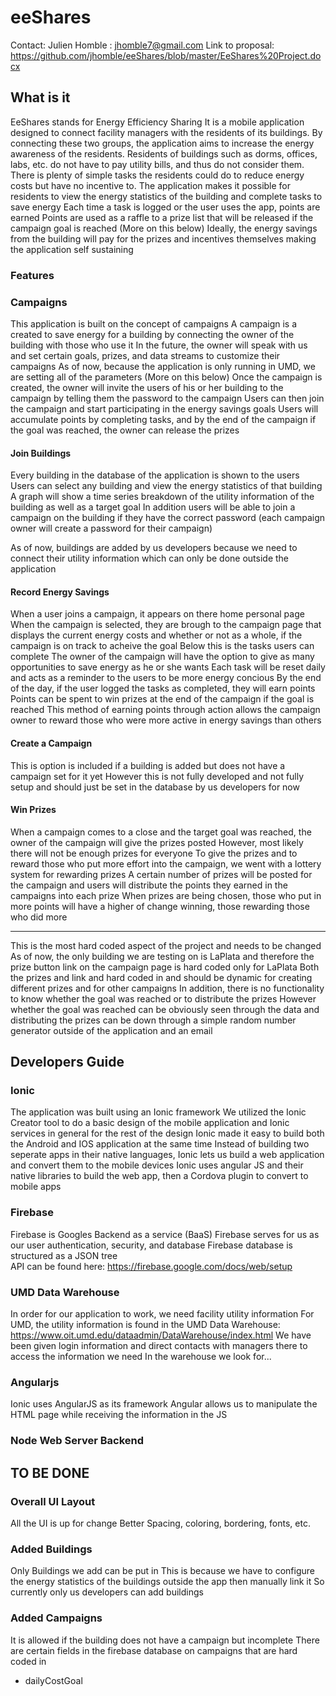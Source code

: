 # eeShares

Contact: Julien Homble : jhomble7@gmail.com
Link to proposal: https://github.com/jhomble/eeShares/blob/master/EeShares%20Project.docx
## What is it
EeShares stands for Energy Efficiency Sharing
It is a mobile application designed to connect facility managers with the residents of its buildings.
By connecting these two groups, the application aims to increase the energy awareness of the residents.
Residents of buildings such as dorms, offices, labs, etc. do not have to pay utility bills, and thus do not consider them. There is plenty of simple tasks the residents could do to reduce energy costs but have no incentive to.
The application makes it possible for residents to view the energy statistics of the building and complete tasks to save energy
Each time a task is logged or the user uses the app, points are earned
Points are used as a raffle to a prize list that will be released if the campaign goal is reached (More on this below)
Ideally, the energy savings from the building will pay for the prizes and incentives themselves making the application self sustaining
###  Features

### Campaigns
This application is built on the concept of campaigns
A campaign is a created to save energy for a building by connecting the owner of the building with those who use it
In the future, the owner will speak with us and set certain goals, prizes, and data streams to customize their campaigns
As of now, because the application is only running in UMD, we are setting all of the parameters (More on this below)
Once the campaign is created, the owner will invite the users of his or her building to the campaign by telling them the password to the campaign
Users can then join the campaign and start participating in the energy savings goals
Users will accumulate points by completing tasks, and by the end of the campaign if the goal was reached, the owner can release the prizes

#### Join Buildings
Every building in the database of the application is shown to the users
Users can select any building and view the energy statistics of that building
A graph will show a time series breakdown of the utility information of the building as well as a target goal
In addition users will be able to join a campaign on the building if they have the correct password (each campaign owner will create a password for their campaign)

As of now, buildings are added by us developers because we need to connect their utility information which can only be done outside the application


#### Record Energy Savings
When a user joins a campaign, it appears on there home personal page
When the campaign is selected, they are brough to the campaign page that displays the current energy costs and whether or not as a whole, if the campaign is on track to acheive the goal
Below this is the tasks users can complete
The owner of the campaign will have the option to give as many opportunities to save energy as he or she wants
Each task will be reset daily and acts as a reminder to the users to be more energy concious
By the end of the day, if the user logged the tasks as completed, they will earn points
Points can be spent to win prizes at the end of the campaign if the goal is reached
This method of earning points through action allows the campaign owner to reward those who were more active in energy savings than others

#### Create a Campaign
This is option is included if a building is added but does not have a campaign set for it yet
However this is not fully developed and not fully setup and should just be set in the database by us developers for now
#### Win Prizes
When a campaign comes to a close and the target goal was reached, the owner of the campaign will give the prizes posted
However, most likely there will not be enough prizes for everyone
To give the prizes and to reward those who put more effort into the campaign, we went with a lottery system for rewarding prizes
A certain number of prizes will be posted for the campaign and users will distribute the points they earned in the campaigns into each prize
When prizes are being chosen, those who put in more points will have a higher of change winning, those rewarding those who did more

*****
This is the most hard coded aspect of the project and needs to be changed
As of now, the only building we are testing on is LaPlata and therefore the prize button link on the campaign page is hard coded only for LaPlata
Both the prizes and link and hard coded in and should be dynamic for creating different prizes and for other campaigns
In addition, there is no functionality to know whether the goal was reached or to distribute the prizes
However whether the goal was reached can be obviously seen through the data and distributing the prizes can be down through a simple random number generator outside of the application and an email


## Developers Guide

### Ionic
The application was built using an Ionic framework
We utilized the Ionic Creator tool to do a basic design of the mobile application and Ionic services in general for the rest of the design
Ionic made it easy to build both the Android and IOS application at the same time
Instead of building two seperate apps in their native languages, Ionic lets us build a web application and convert them to the mobile devices
Ionic uses angular JS and their native libraries to build the web app, then a Cordova plugin to convert to mobile apps
### Firebase
Firebase is Googles Backend as a service (BaaS)
Firebase serves for us as our user authentication, security, and database 
Firebase database is structured as a JSON tree  
API can be found here: https://firebase.google.com/docs/web/setup
### UMD Data Warehouse 
In order for our application to work, we need facility utility information
For UMD, the utility information is found in the UMD Data Warehouse: https://www.oit.umd.edu/dataadmin/DataWarehouse/index.html
We have been given login information and direct contacts with managers there to access the information we need
In the warehouse we look for... 
### Angularjs
Ionic uses AngularJS as its framework
Angular allows us to manipulate the HTML page while receiving the information in the JS
### Node Web Server Backend


## TO BE DONE

### Overall UI Layout
All the UI is up for change
Better Spacing, coloring, bordering, fonts, etc.

### Added Buildings 
Only Buildings we add can be put in
  This is because we have to configure the energy statistics of the buildings outside the app then manually link it 
  So currently only us developers can add buildings
  
### Added Campaigns
It is allowed if the building does not have a campaign but incomplete
There are certain fields in the firebase database on campaigns that are hard coded in 
  - dailyCostGoal


